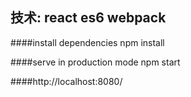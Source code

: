 
## 技术: react es6 webpack

####install dependencies
npm install

####serve in production mode
npm start


####http://localhost:8080/
